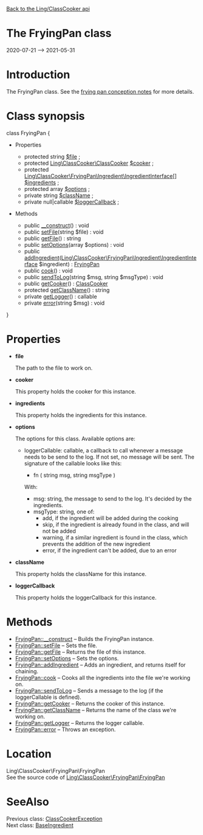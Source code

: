 [Back to the Ling/ClassCooker api](https://github.com/lingtalfi/ClassCooker/blob/master/doc/api/Ling/ClassCooker.md)



The FryingPan class
================
2020-07-21 --> 2021-05-31






Introduction
============

The FryingPan class.
See the [frying pan conception notes](https://github.com/lingtalfi/ClassCooker/blob/master/doc/pages/frying-pan-conception-notes.md) for more details.



Class synopsis
==============


class <span class="pl-k">FryingPan</span>  {

- Properties
    - protected string [$file](#property-file) ;
    - protected [Ling\ClassCooker\ClassCooker](https://github.com/lingtalfi/ClassCooker/blob/master/doc/api/Ling/ClassCooker/ClassCooker.md) [$cooker](#property-cooker) ;
    - protected [Ling\ClassCooker\FryingPan\Ingredient\IngredientInterface[]](https://github.com/lingtalfi/ClassCooker/blob/master/doc/api/Ling/ClassCooker/FryingPan/Ingredient/IngredientInterface.md) [$ingredients](#property-ingredients) ;
    - protected array [$options](#property-options) ;
    - private string [$className](#property-className) ;
    - private null|callable [$loggerCallback](#property-loggerCallback) ;

- Methods
    - public [__construct](https://github.com/lingtalfi/ClassCooker/blob/master/doc/api/Ling/ClassCooker/FryingPan/FryingPan/__construct.md)() : void
    - public [setFile](https://github.com/lingtalfi/ClassCooker/blob/master/doc/api/Ling/ClassCooker/FryingPan/FryingPan/setFile.md)(string $file) : void
    - public [getFile](https://github.com/lingtalfi/ClassCooker/blob/master/doc/api/Ling/ClassCooker/FryingPan/FryingPan/getFile.md)() : string
    - public [setOptions](https://github.com/lingtalfi/ClassCooker/blob/master/doc/api/Ling/ClassCooker/FryingPan/FryingPan/setOptions.md)(array $options) : void
    - public [addIngredient](https://github.com/lingtalfi/ClassCooker/blob/master/doc/api/Ling/ClassCooker/FryingPan/FryingPan/addIngredient.md)([Ling\ClassCooker\FryingPan\Ingredient\IngredientInterface](https://github.com/lingtalfi/ClassCooker/blob/master/doc/api/Ling/ClassCooker/FryingPan/Ingredient/IngredientInterface.md) $ingredient) : [FryingPan](https://github.com/lingtalfi/ClassCooker/blob/master/doc/api/Ling/ClassCooker/FryingPan/FryingPan.md)
    - public [cook](https://github.com/lingtalfi/ClassCooker/blob/master/doc/api/Ling/ClassCooker/FryingPan/FryingPan/cook.md)() : void
    - public [sendToLog](https://github.com/lingtalfi/ClassCooker/blob/master/doc/api/Ling/ClassCooker/FryingPan/FryingPan/sendToLog.md)(string $msg, string $msgType) : void
    - public [getCooker](https://github.com/lingtalfi/ClassCooker/blob/master/doc/api/Ling/ClassCooker/FryingPan/FryingPan/getCooker.md)() : [ClassCooker](https://github.com/lingtalfi/ClassCooker/blob/master/doc/api/Ling/ClassCooker/ClassCooker.md)
    - protected [getClassName](https://github.com/lingtalfi/ClassCooker/blob/master/doc/api/Ling/ClassCooker/FryingPan/FryingPan/getClassName.md)() : string
    - private [getLogger](https://github.com/lingtalfi/ClassCooker/blob/master/doc/api/Ling/ClassCooker/FryingPan/FryingPan/getLogger.md)() : callable
    - private [error](https://github.com/lingtalfi/ClassCooker/blob/master/doc/api/Ling/ClassCooker/FryingPan/FryingPan/error.md)(string $msg) : void

}




Properties
=============

- <span id="property-file"><b>file</b></span>

    The path to the file to work on.
    
    

- <span id="property-cooker"><b>cooker</b></span>

    This property holds the cooker for this instance.
    
    

- <span id="property-ingredients"><b>ingredients</b></span>

    This property holds the ingredients for this instance.
    
    

- <span id="property-options"><b>options</b></span>

    The options for this class.
    Available options are:
    
    - loggerCallable: callable, a callback to call whenever a message needs to be send to the log.
         If not set, no message will be sent.
         The signature of the callable looks like this:
         - fn ( string msg, string msgType )
    
         With:
         - msg: string, the message to send to the log. It's decided by the ingredients.
         - msgType: string, one of:
             - add,      if the ingredient will be added during the cooking
             - skip,     if the ingredient is already found in the class, and will not be added
             - warning,  if a similar ingredient is found in the class, which prevents the addition of the new ingredient
             - error,    if the ingredient can't be added, due to an error
    
    

- <span id="property-className"><b>className</b></span>

    This property holds the className for this instance.
    
    

- <span id="property-loggerCallback"><b>loggerCallback</b></span>

    This property holds the loggerCallback for this instance.
    
    



Methods
==============

- [FryingPan::__construct](https://github.com/lingtalfi/ClassCooker/blob/master/doc/api/Ling/ClassCooker/FryingPan/FryingPan/__construct.md) &ndash; Builds the FryingPan instance.
- [FryingPan::setFile](https://github.com/lingtalfi/ClassCooker/blob/master/doc/api/Ling/ClassCooker/FryingPan/FryingPan/setFile.md) &ndash; Sets the file.
- [FryingPan::getFile](https://github.com/lingtalfi/ClassCooker/blob/master/doc/api/Ling/ClassCooker/FryingPan/FryingPan/getFile.md) &ndash; Returns the file of this instance.
- [FryingPan::setOptions](https://github.com/lingtalfi/ClassCooker/blob/master/doc/api/Ling/ClassCooker/FryingPan/FryingPan/setOptions.md) &ndash; Sets the options.
- [FryingPan::addIngredient](https://github.com/lingtalfi/ClassCooker/blob/master/doc/api/Ling/ClassCooker/FryingPan/FryingPan/addIngredient.md) &ndash; Adds an ingredient, and returns itself for chaining.
- [FryingPan::cook](https://github.com/lingtalfi/ClassCooker/blob/master/doc/api/Ling/ClassCooker/FryingPan/FryingPan/cook.md) &ndash; Cooks all the ingredients into the file we're working on.
- [FryingPan::sendToLog](https://github.com/lingtalfi/ClassCooker/blob/master/doc/api/Ling/ClassCooker/FryingPan/FryingPan/sendToLog.md) &ndash; Sends a message to the log (if the loggerCallable is defined).
- [FryingPan::getCooker](https://github.com/lingtalfi/ClassCooker/blob/master/doc/api/Ling/ClassCooker/FryingPan/FryingPan/getCooker.md) &ndash; Returns the cooker of this instance.
- [FryingPan::getClassName](https://github.com/lingtalfi/ClassCooker/blob/master/doc/api/Ling/ClassCooker/FryingPan/FryingPan/getClassName.md) &ndash; Returns the name of the class we're working on.
- [FryingPan::getLogger](https://github.com/lingtalfi/ClassCooker/blob/master/doc/api/Ling/ClassCooker/FryingPan/FryingPan/getLogger.md) &ndash; Returns the logger callable.
- [FryingPan::error](https://github.com/lingtalfi/ClassCooker/blob/master/doc/api/Ling/ClassCooker/FryingPan/FryingPan/error.md) &ndash; Throws an exception.





Location
=============
Ling\ClassCooker\FryingPan\FryingPan<br>
See the source code of [Ling\ClassCooker\FryingPan\FryingPan](https://github.com/lingtalfi/ClassCooker/blob/master/FryingPan/FryingPan.php)



SeeAlso
==============
Previous class: [ClassCookerException](https://github.com/lingtalfi/ClassCooker/blob/master/doc/api/Ling/ClassCooker/Exception/ClassCookerException.md)<br>Next class: [BaseIngredient](https://github.com/lingtalfi/ClassCooker/blob/master/doc/api/Ling/ClassCooker/FryingPan/Ingredient/BaseIngredient.md)<br>
